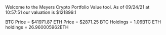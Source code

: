 Welcome to the Meyers Crypto Portfolio Value tool. 
As of 09/24/21 at 10:57:51 our valuation is $121899.1 

BTC Price = $41971.87
 ETH Price = $2871.25
BTC Holdings = 1.06BTC
 ETH holdings = 26.960005962ETH 
